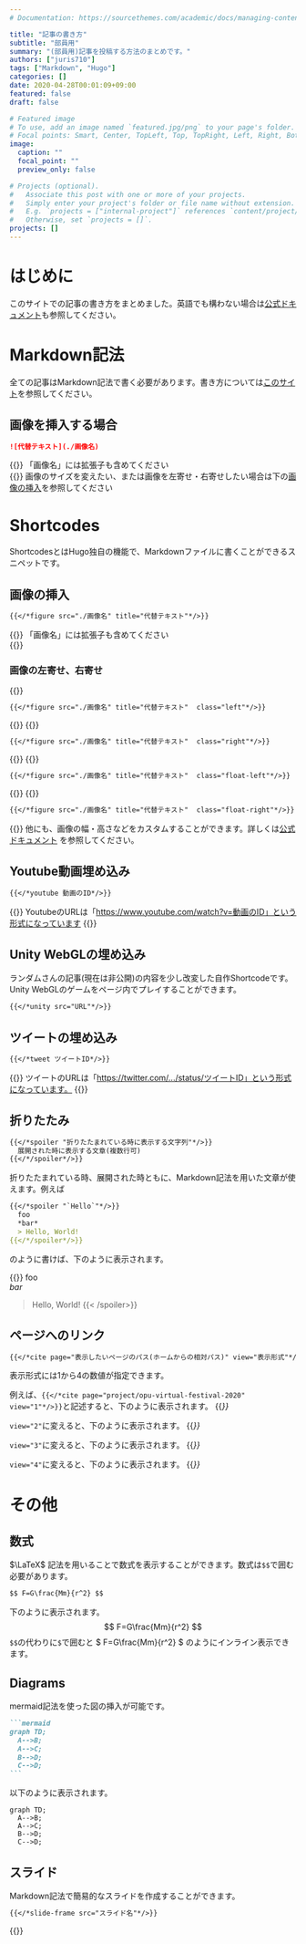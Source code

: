 ```yaml
---
# Documentation: https://sourcethemes.com/academic/docs/managing-content/

title: "記事の書き方"
subtitle: "部員用"
summary: "(部員用)記事を投稿する方法のまとめです。"
authors: ["juris710"]
tags: ["Markdown", "Hugo"]
categories: []
date: 2020-04-28T00:01:09+09:00
featured: false
draft: false

# Featured image
# To use, add an image named `featured.jpg/png` to your page's folder.
# Focal points: Smart, Center, TopLeft, Top, TopRight, Left, Right, BottomLeft, Bottom, BottomRight.
image:
  caption: ""
  focal_point: ""
  preview_only: false

# Projects (optional).
#   Associate this post with one or more of your projects.
#   Simply enter your project's folder or file name without extension.
#   E.g. `projects = ["internal-project"]` references `content/project/deep-learning/index.md`.
#   Otherwise, set `projects = []`.
projects: []
---
```

# はじめに  

このサイトでの記事の書き方をまとめました。英語でも構わない場合は[公式ドキュメント](https://wowchemy.com/docs/)も参照してください。

# Markdown記法  

全ての記事はMarkdown記法で書く必要があります。書き方については[このサイト](https://qiita.com/kamorits/items/6f342da395ad57468ae3)を参照してください。

## 画像を挿入する場合  

```md
![代替テキスト](./画像名)
```

{{<callout note>}}
「画像名」には拡張子も含めてください  
{{</callout>}}
画像のサイズを変えたい、または画像を左寄せ・右寄せしたい場合は下の[画像の挿入](#画像の挿入)を参照してください

# Shortcodes  

ShortcodesとはHugo独自の機能で、Markdownファイルに書くことができるスニペットです。  

## 画像の挿入  

```md
{{</*figure src="./画像名" title="代替テキスト"*/>}}
```

{{<callout note>}}
「画像名」には拡張子も含めてください  
{{</callout>}}

### 画像の左寄せ、右寄せ  

{{<spoiler text="左寄せ ">}}

```md
{{</*figure src="./画像名" title="代替テキスト"  class="left"*/>}}
```

{{</spoiler>}}
{{<spoiler text="右寄せ ">}}

```md
{{</*figure src="./画像名" title="代替テキスト"  class="right"*/>}}
```

{{</spoiler>}}
{{<spoiler text="左寄せ(float)" >}}

```md
{{</*figure src="./画像名" title="代替テキスト"  class="float-left"*/>}}
```

{{</spoiler>}}
{{<spoiler text="右寄せ(float)" >}}

```md
{{</*figure src="./画像名" title="代替テキスト"  class="float-right"*/>}}
```

{{</spoiler>}}
他にも、画像の幅・高さなどをカスタムすることができます。詳しくは[公式ドキュメント](https://gohugo.io/content-management/shortcodes/#figure)  を参照してください。

## Youtube動画埋め込み  

```md
{{</*youtube 動画のID*/>}}
```

{{<callout note >}}
YoutubeのURLは「https://www.youtube.com/watch?v=動画のID」という形式になっています
{{</callout>}}

## Unity WebGLの埋め込み  

ランダムさんの記事(現在は非公開)の内容を少し改変した自作Shortcodeです。Unity WebGLのゲームをページ内でプレイすることができます。

```md
{{</*unity src="URL"*/>}}
```

## ツイートの埋め込み  

```md
{{</*tweet ツイートID*/>}}
```

{{<callout note >}}
  ツイートのURLは「https://twitter.com/.../status/ツイートID」という形式になっています。
{{</callout>}}

## 折りたたみ  

```md
{{</*spoiler "折りたたまれている時に表示する文字列"*/>}}
  展開された時に表示する文章(複数行可)
{{</*/spoiler*/>}}
```

折りたたまれている時、展開された時ともに、Markdown記法を用いた文章が使えます。例えば

```md
{{</*spoiler "`Hello`"*/>}}
  foo
  *bar*
  > Hello, World!
{{</*/spoiler*/>}}
```

のように書けば、下のように表示されます。

{{<spoiler text="`Hello`">}}
  foo  
  *bar*
  > Hello, World!
{{< /spoiler>}}

## ページへのリンク

```md
{{</*cite page="表示したいページのパス(ホームからの相対パス)" view="表示形式"*/>}}
```

表示形式には1から4の数値が指定できます。

例えば、`{{</*cite page="project/opu-virtual-festival-2020" view="1"*/>}}`と記述すると、下のように表示されます。
{{<cite page="project/opu-virtual-festival-2020" view="1">}}

`view="2"`に変えると、下のように表示されます。
{{<cite page="project/opu-virtual-festival-2020" view="2">}}

`view="3"`に変えると、下のように表示されます。
{{<cite page="project/opu-virtual-festival-2020" view="3">}}

`view="4"`に変えると、下のように表示されます。
{{<cite page="project/opu-virtual-festival-2020" view="4">}}

# その他  

## 数式  

$\LaTeX$ 記法を用いることで数式を表示することができます。数式は`$$`で囲む必要があります。

```md
$$ F=G\frac{Mm}{r^2} $$
```

下のように表示されます。
$$ F=G\frac{Mm}{r^2} $$
`$$`の代わりに`$`で囲むと $ F=G\frac{Mm}{r^2} $ のようにインライン表示できます。

## Diagrams  

mermaid記法を使った図の挿入が可能です。

``````md
```mermaid
graph TD;
  A-->B;
  A-->C;
  B-->D;
  C-->D;
```
``````

以下のように表示されます。

```mermaid
graph TD;
  A-->B;
  A-->C;
  B-->D;
  C-->D;
```

## スライド  

Markdown記法で簡易的なスライドを作成することができます。

```md
{{</*slide-frame src="スライド名"*/>}}
```

{{<slide-frame src="slide-introduction">}}
